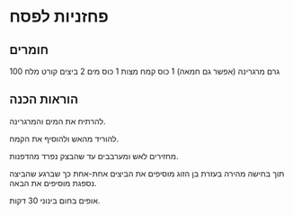 # פחזניות לפסח



## חומרים



100 גרם מרגרינה (אפשר גם חמאה) 
1 כוס קמח מצות
1 כוס מים
2 ביצים
קורט מלח



## הוראות הכנה

להרתיח את המים והמרגרינה. 

להוריד מהאש ולהוסיף את הקמח. 

מחזירים לאש ומערבבים עד שהבצק נפרד מהדפנות. 

תוך בחישה מהירה בעזרת בן הזוג מוסיפים את הביצים אחת-אחת כך שברגע שהביצה נספגת מוסיפים את הבאה. 

אופים בחום בינוני 30 דקות.